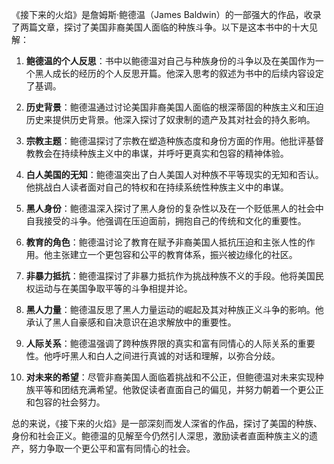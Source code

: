 《接下来的火焰》是詹姆斯·鲍德温（James Baldwin）的一部强大的作品，收录了两篇文章，探讨了美国非裔美国人面临的种族斗争。以下是这本书中的十大见解：

1. **鲍德温的个人反思**：书中以鲍德温对自己与种族身份的斗争以及在美国作为一个黑人成长的经历的个人反思开篇。他深入思考的叙述为书中的后续内容设定了基调。

2. **历史背景**：鲍德温通过讨论美国非裔美国人面临的根深蒂固的种族主义和压迫历史来提供历史背景。他深入探讨了奴隶制的遗产及其对社会的持久影响。

3. **宗教主题**：鲍德温探讨了宗教在塑造种族态度和身份方面的作用。他批评基督教教会在持续种族主义中的串谋，并呼吁更真实和包容的精神体验。

4. **白人美国的无知**：鲍德温突出了白人美国人对种族不平等现实的无知和否认。他挑战白人读者面对自己的特权和在持续系统性种族主义中的串谋。

5. **黑人身份**：鲍德温深入探讨了黑人身份的复杂性以及在一个贬低黑人的社会中自我接受的斗争。他强调在压迫面前，拥抱自己的传统和文化的重要性。

6. **教育的角色**：鲍德温讨论了教育在赋予非裔美国人抵抗压迫和主张人性的作用。他主张建立一个更包容和公平的教育体系，振兴被边缘化的社区。

7. **非暴力抵抗**：鲍德温探讨了非暴力抵抗作为挑战种族不义的手段。他将美国民权运动与在美国争取平等的斗争相提并论。

8. **黑人力量**：鲍德温反思了黑人力量运动的崛起及其对种族正义斗争的影响。他承认了黑人自豪感和自决意识在追求解放中的重要性。

9. **人际关系**：鲍德温强调了跨种族界限的真实和富有同情心的人际关系的重要性。他呼吁黑人和白人之间进行真诚的对话和理解，以弥合分歧。

10. **对未来的希望**：尽管非裔美国人面临着挑战和不公正，但鲍德温对未来实现种族平等和团结充满希望。他敦促读者直面自己的偏见，并努力朝着一个更公正和包容的社会努力。

总的来说，《接下来的火焰》是一部深刻而发人深省的作品，探讨了美国的种族、身份和社会正义。鲍德温的见解至今仍然引人深思，激励读者直面种族主义的遗产，努力争取一个更公平和富有同情心的社会。